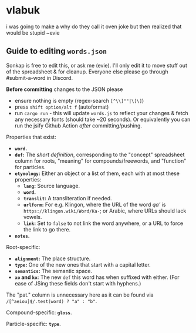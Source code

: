 # vlabuk

i was going to make a why do they call it oven joke but then realized that would be stupid ~evie

## Guide to editing `words.json`

Sonkap is free to edit this, or ask me (evie). I'll only edit it to move stuff out of the spreadsheet & for cleanup. Everyone else please go through #submit-a-word in Discord.

**Before committing** changes to the JSON please
- ensure nothing is empty (regex-search `[^\\]""|\[\]`)
- press `shift option/alt f` (autoformat)
- run `cargo run` - this will update `words.js` to reflect your changes & fetch any necessary fonts (should take ~20 seconds). Or equivalently you can run the jsify Github Action *after* committing/pushing.

Properties that exist:

- **`word`.**
- **`def`:** The *short definition*, corresponding to the "concept" spreadsheet column for roots, "meaning" for compounds/freewords, and "function" for particles.
- **`etymology`:** Either an object or a list of them, each with at most these properties:
    - **`lang`:** Source language.
    - **`word`.**
    - **`translit`:** A transliteration if needed.
    - **`urlform`:** For e.g. Klingon, where the URL of the word *qa'* is `https://klingon.wiki/Word/Ka-`; or Arabic, where URLs should lack vowels.
    - **`link`:** Set to `false` to not link the word anywhere, or a URL to force the link to go there.
- **`notes`.**

Root-specific:

- **`alignment`:** The place structure.
- **`type`:** One of the new ones that start with a capital letter.
- **`semantics`:** The semantic space.
- **`xo` and `ko`:** The new `def` this word has when suffixed with either. (For ease of JSing these fields don't start with hyphens.)

The "pat." column is unnecessary here as it can be found via `/[^aeiou]$/.test(word) ? "a" : "b"`.

Compound-specific: **`gloss`**.

Particle-specific: **`type`**.
